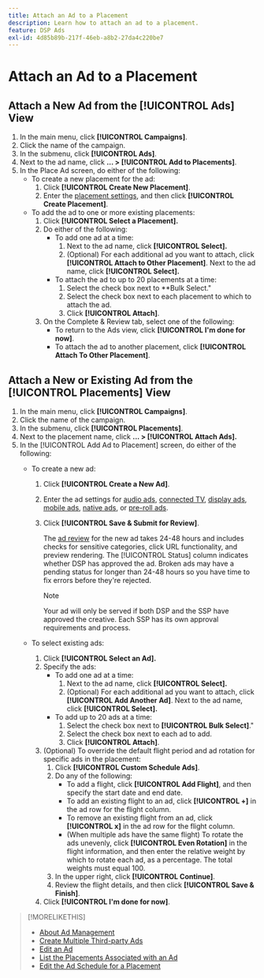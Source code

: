 ```yaml
---
title: Attach an Ad to a Placement
description: Learn how to attach an ad to a placement.
feature: DSP Ads
exl-id: 4d85b89b-217f-46eb-a8b2-27da4c220be7
---
```

# Attach an Ad to a Placement

## Attach a New Ad from the [!UICONTROL Ads] View

1. In the main menu, click **[!UICONTROL Campaigns]**.
1. Click the name of the campaign.
1. In the submenu, click **[!UICONTROL Ads]**.
1. Next to the ad name, click  **... > [!UICONTROL Add to Placements]**.
1. In the Place Ad screen, do either of the following:
    * To create a new placement for the ad:
        1. Click **[!UICONTROL Create New Placement]**.
        1. Enter the [placement settings](/help/dsp/campaign-management/placements/placement-settings.md), and then click **[!UICONTROL Create Placement]**.
    * To add the ad to one or more existing placements:
        1. Click **[!UICONTROL Select a Placement].**
        1. Do either of the following:
            * To add one ad at a time:
                1. Next to the ad name, click **[!UICONTROL Select].**
                1. (Optional) For each additional ad you want to attach, click **[!UICONTROL Attach to Other Placement]**. Next to the ad name, click **[!UICONTROL Select].**
            * To attach the ad to up to 20 placements at a time:
                1. Select the check box next to **Bulk Select."
                1. Select the check box next to each placement to which to attach the ad.
                1. Click **[!UICONTROL Attach]**.
        1. On the Complete & Review tab, select one of the following:
            * To return to the Ads view, click **[!UICONTROL I'm done for now]**.
            * To attach the ad to another placement, click **[!UICONTROL Attach To Other Placement]**.

## Attach a New or Existing Ad from the [!UICONTROL Placements] View

1. In the main menu, click **[!UICONTROL Campaigns]**.
1. Click the name of the campaign.
1. In the submenu, click **[!UICONTROL Placements]**.
1. Next to the placement name, click  **... > [!UICONTROL Attach Ads].**
1. In the [!UICONTROL Add Ad to Placement] screen, do either of the following:
    * To create a new ad:
        1. Click **[!UICONTROL Create a New Ad]**.
        1. Enter the ad settings for [audio ads](ad-settings-audio.md), [connected TV](ad-settings-connected-tv.md), [display ads](ad-settings-display.md), [mobile ads](ad-settings-mobile.md), [native ads](ad-settings-native.md), or [pre-roll ads](ad-settings-pre-roll.md).
        1. Click **[!UICONTROL Save & Submit for Review]**.
        
             The [ad review](ad-about.md) for the new ad takes 24-48 hours and includes checks for sensitive categories, click URL functionality, and preview rendering. The [!UICONTROL Status] column indicates whether DSP has approved the ad. Broken ads may have a pending status for longer than 24-48 hours so you have time to fix errors before they're rejected.
             
             >[!NOTE]
             >
             >Your ad will only be served if both DSP and the SSP have approved the creative. Each SSP has its own approval requirements and process.

    * To select existing ads:
        1. Click **[!UICONTROL Select an Ad].**
        1. Specify the ads:
            * To add one ad at a time:
                1. Next to the ad name, click **[!UICONTROL Select].**
                1. (Optional) For each additional ad you want to attach, click **[!UICONTROL Add Another Ad]**. Next to the ad name, click **[!UICONTROL Select].**
            * To add up to 20 ads at a time:
                1. Select the check box next to **[!UICONTROL Bulk Select]**."
                1. Select the check box next to each ad to add.
                1. Click **[!UICONTROL Attach]**.
        1. (Optional) To override the default flight period and ad rotation for specific ads in the placement:
            1. Click **[!UICONTROL Custom Schedule Ads]**.
            1. Do any of the following:
               * To add a flight, click **[!UICONTROL Add Flight]**, and then specify the start date and end date.
               * To add an existing flight to an ad, click **[!UICONTROL +]** in the ad row for the flight column.
               * To remove an existing flight from an ad, click **[!UICONTROL x]** in the ad row for the flight column.
               * (When multiple ads have the same flight) To rotate the ads unevenly, click **[!UICONTROL Even Rotation]** in the flight information, and then enter the relative weight by which to rotate each ad, as a percentage.
                  The total weights must equal 100.
            1. In the upper right, click **[!UICONTROL Continue]**.
            1. Review the flight details, and then click **[!UICONTROL Save & Finish]**.
        1. Click **[!UICONTROL I'm done for now]**.

>[!MORELIKETHIS]
>
>* [About Ad Management](ad-about.md)
>* [Create Multiple Third-party Ads](ad-create-third-party.md)
>* [Edit an Ad](ad-edit.md)
>* [List the Placements Associated with an Ad](ad-list-placements.md)
>* [Edit the Ad Schedule for a Placement](/help/dsp/campaign-management/placements/placement-edit-ad-schedule.md)
